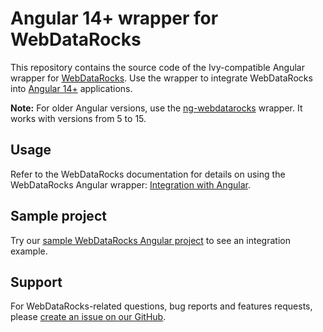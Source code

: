 # Angular 14+ wrapper for WebDataRocks

This repository contains the source code of the Ivy-compatible Angular wrapper for [WebDataRocks](https://www.webdatarocks.com/). Use the wrapper to integrate WebDataRocks into [Angular 14+](https://angular.dev/) applications.

**Note:** For older Angular versions, use the [ng-webdatarocks](https://github.com/WebDataRocks/ng-webdatarocks) wrapper. It works with versions from 5 to 15.

## Usage

Refer to the WebDataRocks documentation for details on using the WebDataRocks Angular wrapper: [Integration with Angular](https://www.webdatarocks.com/doc/angular/how-to-start-online-reporting/).

## Sample project

Try our [sample WebDataRocks Angular project](https://github.com/WebDataRocks/pivot-angular) to see an integration example.

## Support

For WebDataRocks-related questions, bug reports and features requests, please [create an issue on our GitHub](https://github.com/WebDataRocks/web-pivot-table/issues).

